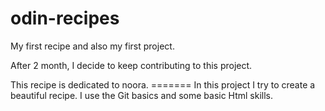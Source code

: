# odin-recipes
My first recipe and also my first project.
<p>After 2 month, I decide to keep contributing to this project. 
<p>This recipe is dedicated to noora.
=======
In this project I try to create a beautiful recipe. I use the Git basics and some basic Html skills. 

